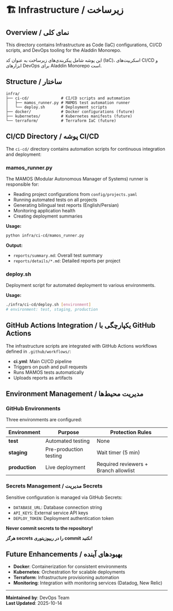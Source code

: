 # 🏗️ Infrastructure / زیرساخت

## Overview / نمای کلی

This directory contains Infrastructure as Code (IaC) configurations, CI/CD scripts, and DevOps tooling for the Aladdin Monorepo.

این پوشه شامل پیکربندی‌های زیرساخت به عنوان کد (IaC)، اسکریپت‌های CI/CD و ابزارهای DevOps برای Aladdin Monorepo است.

## Structure / ساختار

```
infra/
├── ci-cd/              # CI/CD scripts and automation
│   ├── mamos_runner.py # MAMOS test automation runner
│   └── deploy.sh       # Deployment scripts
├── docker/             # Docker configurations (future)
├── kubernetes/         # Kubernetes manifests (future)
└── terraform/          # Terraform IaC (future)
```

## CI/CD Directory / پوشه CI/CD

The `ci-cd/` directory contains automation scripts for continuous integration and deployment:

### mamos_runner.py

The MAMOS (Modular Autonomous Manager of Systems) runner is responsible for:

- Reading project configurations from `config/projects.yaml`
- Running automated tests on all projects
- Generating bilingual test reports (English/Persian)
- Monitoring application health
- Creating deployment summaries

**Usage:**

```bash
python infra/ci-cd/mamos_runner.py
```

**Output:**
- `reports/summary.md`: Overall test summary
- `reports/details/*.md`: Detailed reports per project

### deploy.sh

Deployment script for automated deployment to various environments.

**Usage:**

```bash
./infra/ci-cd/deploy.sh [environment]
# environment: test, staging, production
```

## GitHub Actions Integration / یکپارچگی با GitHub Actions

The infrastructure scripts are integrated with GitHub Actions workflows defined in `.github/workflows/`:

- **ci.yml**: Main CI/CD pipeline
- Triggers on push and pull requests
- Runs MAMOS tests automatically
- Uploads reports as artifacts

## Environment Management / مدیریت محیط‌ها

### GitHub Environments

Three environments are configured:

| Environment | Purpose | Protection Rules |
|-------------|---------|------------------|
| **test** | Automated testing | None |
| **staging** | Pre-production testing | Wait timer (5 min) |
| **production** | Live deployment | Required reviewers + Branch allowlist |

### Secrets Management / مدیریت Secrets

Sensitive configuration is managed via GitHub Secrets:

- `DATABASE_URL`: Database connection string
- `API_KEYS`: External service API keys
- `DEPLOY_TOKEN`: Deployment authentication token

**Never commit secrets to the repository!**

**هرگز secrets را در ریپوزیتوری commit نکنید!**

## Future Enhancements / بهبودهای آینده

- **Docker**: Containerization for consistent environments
- **Kubernetes**: Orchestration for scalable deployments
- **Terraform**: Infrastructure provisioning automation
- **Monitoring**: Integration with monitoring services (Datadog, New Relic)

---

**Maintained by**: DevOps Team  
**Last Updated**: 2025-10-14


